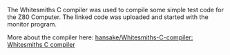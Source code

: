 The Whitesmiths C compiler was used to compile some simple test code for the Z80 Computer.
The linked code was uploaded and started with the monitor program.

More about the compiler here: [hansake/Whitesmiths-C-compiler: Whitesmiths C compiler](https://github.com/hansake/Whitesmiths-C-compiler)
